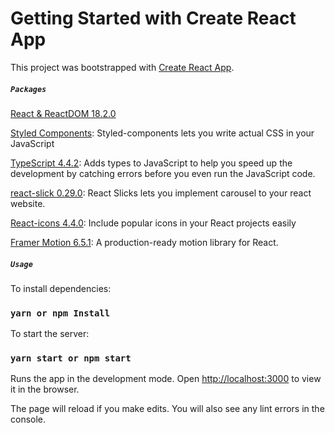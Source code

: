 # Getting Started with Create React App

This project was bootstrapped with [Create React App](https://github.com/facebook/create-react-app).

##### `Packages`

[React & ReactDOM 18.2.0](https://reactjs.org/)<br>

[Styled Components](https://styled-components.com/): Styled-components lets you write actual CSS in your JavaScript<br>

[TypeScript 4.4.2](https://www.typescriptlang.org/): Adds types to JavaScript to help you speed up the development by catching errors before you even run the JavaScript code.<br>

[react-slick 0.29.0](https://react-slick.neostack.com/): React Slicks lets you implement carousel to your react website.
<br>

[React-icons 4.4.0](https://react-icons.github.io/react-icons/): Include popular icons in your React projects easily <br>

[Framer Motion 6.5.1](https://www.framer.com/motion/): A production-ready motion library for React. <br>

##### `Usage`

To install dependencies:

### `yarn or npm Install`

To start the server:

### `yarn start or npm start`

Runs the app in the development mode.
Open [http://localhost:3000](http://localhost:3000) to view it in the browser.

The page will reload if you make edits.
You will also see any lint errors in the console.
